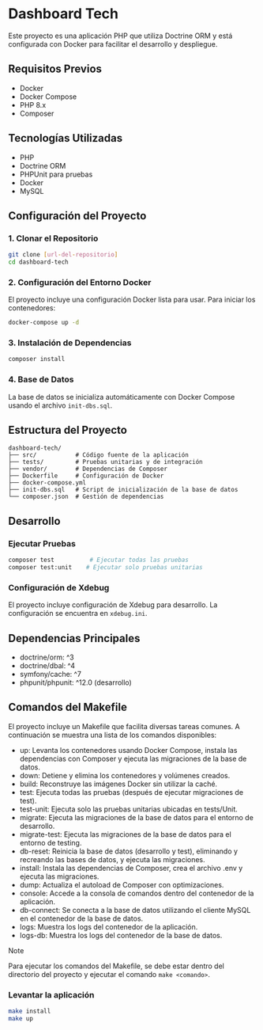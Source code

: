 # Dashboard Tech

Este proyecto es una aplicación PHP que utiliza Doctrine ORM y está configurada con Docker para facilitar el desarrollo y despliegue.

## Requisitos Previos

- Docker
- Docker Compose
- PHP 8.x
- Composer

## Tecnologías Utilizadas

- PHP
- Doctrine ORM
- PHPUnit para pruebas
- Docker
- MySQL

## Configuración del Proyecto

### 1. Clonar el Repositorio

```bash
git clone [url-del-repositorio]
cd dashboard-tech
```

### 2. Configuración del Entorno Docker

El proyecto incluye una configuración Docker lista para usar. Para iniciar los contenedores:

```bash
docker-compose up -d
```

### 3. Instalación de Dependencias

```bash
composer install
```

### 4. Base de Datos

La base de datos se inicializa automáticamente con Docker Compose usando el archivo `init-dbs.sql`.

## Estructura del Proyecto

```
dashboard-tech/
├── src/           # Código fuente de la aplicación
├── tests/         # Pruebas unitarias y de integración
├── vendor/        # Dependencias de Composer
├── Dockerfile     # Configuración de Docker
├── docker-compose.yml
├── init-dbs.sql   # Script de inicialización de la base de datos
└── composer.json  # Gestión de dependencias
```

## Desarrollo

### Ejecutar Pruebas

```bash
composer test          # Ejecutar todas las pruebas
composer test:unit    # Ejecutar solo pruebas unitarias
```

### Configuración de Xdebug

El proyecto incluye configuración de Xdebug para desarrollo. La configuración se encuentra en `xdebug.ini`.

## Dependencias Principales

- doctrine/orm: ^3
- doctrine/dbal: ^4
- symfony/cache: ^7
- phpunit/phpunit: ^12.0 (desarrollo)

## Comandos del Makefile

El proyecto incluye un Makefile que facilita diversas tareas comunes. A continuación se muestra una lista de los comandos disponibles:

- up: Levanta los contenedores usando Docker Compose, instala las dependencias con Composer y ejecuta las migraciones de la base de datos.
- down: Detiene y elimina los contenedores y volúmenes creados.
- build: Reconstruye las imágenes Docker sin utilizar la caché.
- test: Ejecuta todas las pruebas (después de ejecutar migraciones de test).
- test-unit: Ejecuta solo las pruebas unitarias ubicadas en tests/Unit.
- migrate: Ejecuta las migraciones de la base de datos para el entorno de desarrollo.
- migrate-test: Ejecuta las migraciones de la base de datos para el entorno de testing.
- db-reset: Reinicia la base de datos (desarrollo y test), eliminando y recreando las bases de datos, y ejecuta las migraciones.
- install: Instala las dependencias de Composer, crea el archivo .env y ejecuta las migraciones.
- dump: Actualiza el autoload de Composer con optimizaciones.
- console: Accede a la consola de comandos dentro del contenedor de la aplicación.
- db-connect: Se conecta a la base de datos utilizando el cliente MySQL en el contenedor de la base de datos.
- logs: Muestra los logs del contenedor de la aplicación.
- logs-db: Muestra los logs del contenedor de la base de datos.

> [!NOTE]
> Para ejecutar los comandos del Makefile, se debe estar dentro del directorio del proyecto y ejecutar el comando `make <comando>`.

### Levantar la aplicación

```bash
make install
make up
```

